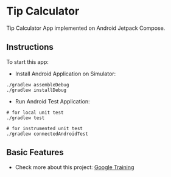 # Tip Calculator

Tip Calculator App implemented on Android Jetpack Compose.

## Instructions

To start this app:

- Install Android Application on Simulator:

```
./gradlew assembleDebug
./gradlew installDebug
```

- Run Android Test Application:

```
# for local unit test
./gradlew test

# for instrumented unit test
./gradlew connectedAndroidTest
```

## Basic Features

- Check more about this project: [Google Training](https://github.com/google-developer-training/android-basics-kotlin-tip-calculator-app-solution)
